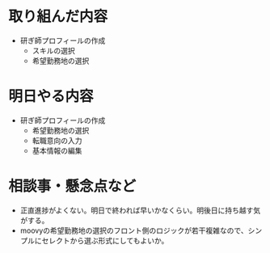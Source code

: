 # 取り組んだ内容
* 研ぎ師プロフィールの作成
  - スキルの選択
  - 希望勤務地の選択

# 明日やる内容
* 研ぎ師プロフィールの作成
  - 希望勤務地の選択
  - 転職意向の入力
  - 基本情報の編集

# 相談事・懸念点など
* 正直進捗がよくない。明日で終われば早いかなくらい。明後日に持ち越す気がする。
* moovyの希望勤務地の選択のフロント側のロジックが若干複雑なので、シンプルにセレクトから選ぶ形式にしてもよいか。
